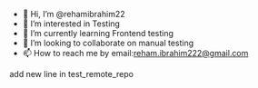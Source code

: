 - 👋 Hi, I’m @rehamibrahim22
- 👀 I’m interested in Testing
- 🌱 I’m currently learning Frontend testing
- 💞️ I’m looking to collaborate on manual testing
- 📫 How to reach me by email:reham.ibrahim222@gmail.com

<!---
rehamibrahim22/rehamibrahim22 is a ✨ special ✨ repository because its `README.md` (this file) appears on your GitHub profile.
You can click the Preview link to take a look at your changes.
--->

add new line in test_remote_repo
